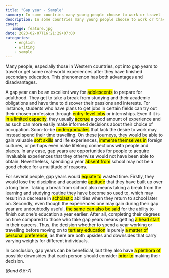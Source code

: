 ```yaml
---
title: "Gap year - Sample"
summary: In some countries many young people choose to work or travel for a year between finishing high school and starting university studies. Discuss the advantages and disadvantages. (Social)
description: In some countries many young people choose to work or travel for a year between finishing high school and starting university studies. Discuss the advantages and disadvantages. (Social)
cover:
   image: feature.jpg
date: 2023-02-07T16:21:29+07:00
categories:
    - english
    - writing
    - sample
---
```


Many people, especially those in Western countries, opt into gap years to travel or get some real-world experiences after they have finished secondary education. This phenomenon has both advantages and disadvantages.

A gap year can be an excellent way for <mark>adolescents</mark> to prepare for adulthood. They get to take a break from studying and their academic obligations and have time to discover their passions and interests. For instance, students who have plans to get jobs in certain fields can try out their chosen profession through <mark>entry-level jobs</mark> or internships. Even if it is <mark>in a limited capacity</mark>, they usually <mark>accrue</mark> a good amount of experience and as such can more easily make informed decisions about their choice of occupation. Soon-to-be <mark>undergraduates</mark> that lack the desire to work may instead spend their time travelling. On these journeys, they would be able to gain valuable <mark>soft skills</mark> and life experiences, <mark>immerse themselves in</mark> foreign cultures, or perhaps even make lifelong connections with people and places. In any case, gap years are opportunities for people to acquire invaluable experiences that they otherwise would not have been able to obtain. Nevertheless, spending a year <mark>absent from</mark> school may not be a good choice for a multitude of reasons.

For several people, gap years would <mark>equate to</mark> wasted time. Firstly, they would lose the discipline and academic <mark>aptitude</mark> that they have built up over a long time. Taking a break from school also means taking a break from the learning and studying routine they have become so used to, which may result in a decrease in <mark>scholastic</mark> abilities when they return to school later on. Secondly, even though the experiences one may gain during their gap year are undoubtedly useful, <mark>the same can also be said</mark> for the ability to finish out one's education a year earlier. After all, completing their degrees on time compared to those who take gap years means getting <mark>a head start</mark> in their careers. Thus, the decision whether to spend a year working or travelling before moving on to <mark>tertiary education</mark> is purely <mark>a matter of personal preference</mark>, as there are both upsides and downsides that carry varying weights for different individuals.

In conclusion, gap years can be beneficial, but they also have <mark>a plethora of</mark> possible downsides that each person should consider <mark>prior to</mark> making their decision.

*(Band 6.5-7)*